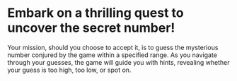 # Embark on a thrilling quest to uncover the secret number! 
Your mission, should you choose to accept it, is to guess the mysterious number conjured by the game within a specified range. 
As you navigate through your guesses, the game will guide you with hints, revealing whether your guess is too high, too low, or spot on.
